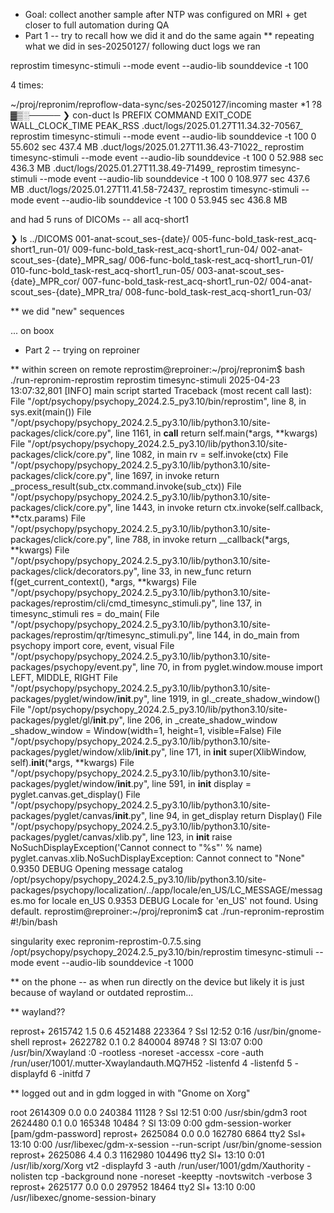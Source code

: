* Goal: collect another sample after NTP was configured on MRI + get closer to full automation during QA
* Part 1 -- try to recall how we did it and do the same again
** repeating what we did in ses-20250127/ following duct logs we ran

reprostim timesync-stimuli --mode event --audio-lib sounddevice -t 100

4 times:

 ~/proj/repronim/reproflow-data-sync/ses-20250127/incoming  master *1 ?8 ▓▒░─────
❯ con-duct ls
PREFIX                                COMMAND                                                                EXIT_CODE WALL_CLOCK_TIME PEAK_RSS
.duct/logs/2025.01.27T11.34.32-70567_ reprostim timesync-stimuli --mode event --audio-lib sounddevice -t 100 0         55.602 sec      437.4 MB
.duct/logs/2025.01.27T11.36.43-71022_ reprostim timesync-stimuli --mode event --audio-lib sounddevice -t 100 0         52.988 sec      436.3 MB
.duct/logs/2025.01.27T11.38.49-71499_ reprostim timesync-stimuli --mode event --audio-lib sounddevice -t 100 0         108.977 sec     437.6 MB
.duct/logs/2025.01.27T11.41.58-72437_ reprostim timesync-stimuli --mode event --audio-lib sounddevice -t 100 0         53.945 sec      436.8 MB

and had 5 runs of DICOMs -- all acq-short1

❯ ls ../DICOMS
001-anat-scout_ses-{date}/          005-func-bold_task-rest_acq-short1_run-01/  009-func-bold_task-rest_acq-short1_run-04/
002-anat-scout_ses-{date}_MPR_sag/  006-func-bold_task-rest_acq-short1_run-01/  010-func-bold_task-rest_acq-short1_run-05/
003-anat-scout_ses-{date}_MPR_cor/  007-func-bold_task-rest_acq-short1_run-02/
004-anat-scout_ses-{date}_MPR_tra/  008-func-bold_task-rest_acq-short1_run-03/

** we did "new" sequences

... on boox

* Part 2 -- trying on reproiner

** within screen on remote
reprostim@reproiner:~/proj/repronim$ bash ./run-repronim-reprostim
reprostim timesync-stimuli
2025-04-23 13:07:32,801 [INFO] main script started
Traceback (most recent call last):
  File "/opt/psychopy/psychopy_2024.2.5_py3.10/bin/reprostim", line 8, in <module>
    sys.exit(main())
  File "/opt/psychopy/psychopy_2024.2.5_py3.10/lib/python3.10/site-packages/click/core.py", line 1161, in __call__
    return self.main(*args, **kwargs)
  File "/opt/psychopy/psychopy_2024.2.5_py3.10/lib/python3.10/site-packages/click/core.py", line 1082, in main
    rv = self.invoke(ctx)
  File "/opt/psychopy/psychopy_2024.2.5_py3.10/lib/python3.10/site-packages/click/core.py", line 1697, in invoke
    return _process_result(sub_ctx.command.invoke(sub_ctx))
  File "/opt/psychopy/psychopy_2024.2.5_py3.10/lib/python3.10/site-packages/click/core.py", line 1443, in invoke
    return ctx.invoke(self.callback, **ctx.params)
  File "/opt/psychopy/psychopy_2024.2.5_py3.10/lib/python3.10/site-packages/click/core.py", line 788, in invoke
    return __callback(*args, **kwargs)
  File "/opt/psychopy/psychopy_2024.2.5_py3.10/lib/python3.10/site-packages/click/decorators.py", line 33, in new_func
    return f(get_current_context(), *args, **kwargs)
  File "/opt/psychopy/psychopy_2024.2.5_py3.10/lib/python3.10/site-packages/reprostim/cli/cmd_timesync_stimuli.py", line 137, in timesync_stimuli
    res = do_main(
  File "/opt/psychopy/psychopy_2024.2.5_py3.10/lib/python3.10/site-packages/reprostim/qr/timesync_stimuli.py", line 144, in do_main
    from psychopy import core, event, visual
  File "/opt/psychopy/psychopy_2024.2.5_py3.10/lib/python3.10/site-packages/psychopy/event.py", line 70, in <module>
    from pyglet.window.mouse import LEFT, MIDDLE, RIGHT
  File "/opt/psychopy/psychopy_2024.2.5_py3.10/lib/python3.10/site-packages/pyglet/window/__init__.py", line 1919, in <module>
    gl._create_shadow_window()
  File "/opt/psychopy/psychopy_2024.2.5_py3.10/lib/python3.10/site-packages/pyglet/gl/__init__.py", line 206, in _create_shadow_window
    _shadow_window = Window(width=1, height=1, visible=False)
  File "/opt/psychopy/psychopy_2024.2.5_py3.10/lib/python3.10/site-packages/pyglet/window/xlib/__init__.py", line 171, in __init__
    super(XlibWindow, self).__init__(*args, **kwargs)
  File "/opt/psychopy/psychopy_2024.2.5_py3.10/lib/python3.10/site-packages/pyglet/window/__init__.py", line 591, in __init__
    display = pyglet.canvas.get_display()
  File "/opt/psychopy/psychopy_2024.2.5_py3.10/lib/python3.10/site-packages/pyglet/canvas/__init__.py", line 94, in get_display
    return Display()
  File "/opt/psychopy/psychopy_2024.2.5_py3.10/lib/python3.10/site-packages/pyglet/canvas/xlib.py", line 123, in __init__
    raise NoSuchDisplayException('Cannot connect to "%s"' % name)
pyglet.canvas.xlib.NoSuchDisplayException: Cannot connect to "None"
0.9350  DEBUG   Opening message catalog /opt/psychopy/psychopy_2024.2.5_py3.10/lib/python3.10/site-packages/psychopy/localization/../app/locale/en_US/LC_MESSAGE/messages.mo for locale en_US
0.9353  DEBUG   Locale for 'en_US' not found. Using default.
reprostim@reproiner:~/proj/repronim$ cat ./run-repronim-reprostim
#!/bin/bash

singularity exec repronim-reprostim-0.7.5.sing /opt/psychopy/psychopy_2024.2.5_py3.10/bin/reprostim timesync-stimuli --mode event --audio-lib sounddevice -t 1000 

** on the phone -- as when run directly on the device but likely it is
just because of wayland or outdated reprostim...

** wayland??


reprost+ 2615742  1.5  0.6 4521488 223364 ?      Ssl  12:52   0:16     /usr/bin/gnome-shell
reprost+ 2622782  0.1  0.2 840004 89748 ?        Sl   13:07   0:00       /usr/bin/Xwayland :0 -rootless -noreset -accessx -core -auth /run/user/1001/.mutter-Xwaylandauth.MQ7H52 -listenfd 4 -listenfd 5 -displayfd 6 -initfd 7


** logged out and in gdm logged in with "Gnome on Xorg"

root     2614309  0.0  0.0 240384 11128 ?        Ssl  12:51   0:00   /usr/sbin/gdm3
root     2624480  0.1  0.0 165348 10484 ?        Sl   13:09   0:00     gdm-session-worker [pam/gdm-password]
reprost+ 2625084  0.0  0.0 162780  6864 tty2     Ssl+ 13:10   0:00       /usr/libexec/gdm-x-session --run-script /usr/bin/gnome-session
reprost+ 2625086  4.4  0.3 1162980 104496 tty2   Sl+  13:10   0:01         /usr/lib/xorg/Xorg vt2 -displayfd 3 -auth /run/user/1001/gdm/Xauthority -nolisten tcp -background none -noreset -keeptty -novtswitch -verbose 3
reprost+ 2625177  0.0  0.0 297952 18464 tty2     Sl+  13:10   0:00         /usr/libexec/gnome-session-binary


